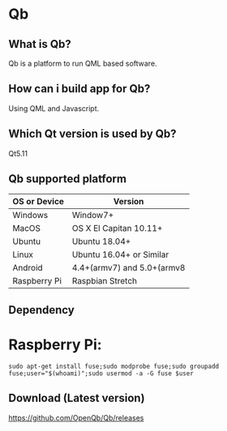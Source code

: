 # Qb

What is Qb?
--------------------
Qb is a platform to run QML based software.


How can i build app for Qb?
---------------------------
Using QML and Javascript.


Which Qt version is used by Qb?
-------------------------------
Qt5.11

Qb supported platform
-------------------------------

| OS or Device  | Version |
| ------------- | ------------- |
| Windows  | Window7+  |
| MacOS | OS X El Capitan 10.11+  |
| Ubuntu  | Ubuntu 18.04+ |
| Linux  | Ubuntu 16.04+ or Similar  |
| Android  | 4.4+(armv7) and 5.0+(armv8  |
| Raspberry Pi  | Raspbian Stretch  |

Dependency
--------------------------------
# Raspberry Pi:
`sudo apt-get install fuse;sudo modprobe fuse;sudo groupadd fuse;user="$(whoami)";sudo usermod -a -G fuse $user`


Download (Latest version)
-------------------------------------------------------------
https://github.com/OpenQb/Qb/releases

